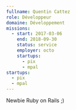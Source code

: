 ```yaml
---
fullname: Quentin Cattez
role: Développeur
domaine: Développement
missions:
  - start: 2017-03-06
    end: 2018-09-30
    status: service
    employer: octo
    startups:
      - pix
      - mpal
startups:
  - pix
  - mpal
---
```

Newbie Ruby on Rails ;)